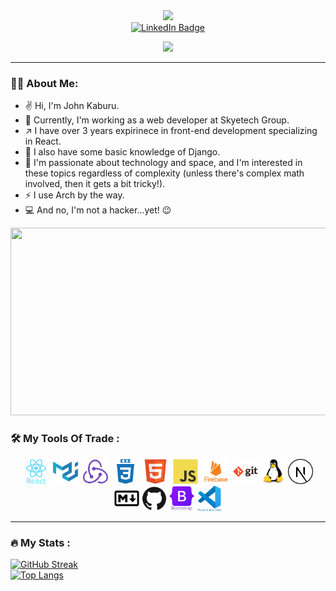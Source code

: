 <div id="header" align="center">
  <img src="https://media1.giphy.com/media/bcKmIWkUMCjVm/giphy.gif?cid=ecf05e47vlw2na3hp1yotkox1mc41xoe5yubfxszy9yhpdb2&ep=v1_gifs_search&rid=giphy.gif&ct=g" width="300"/>
</div>
<div id="badges" align="center">
  <a href="your-linkedin-URL">
    <img src="https://img.shields.io/badge/LinkedIn-blue?style=for-the-badge&logo=linkedin&logoColor=white" alt="LinkedIn Badge"/>
  </a>
      
![](https://komarev.com/ghpvc/?username=blackninja81)
</div>

---


### :man_technologist: About Me:
- :v: Hi, I'm John Kaburu.
- :telescope: Currently, I'm working as a web developer at Skyetech Group.
- :arrow_upper_right: I have over 3 years expirinece in front-end development specializing in React.
- :snake: I also have some basic knowledge of Django.
- :seedling: I'm passionate about technology and space, and I'm interested in these topics regardless of complexity (unless there's complex math involved, then it gets a bit tricky!).
- :zap: I use Arch by the way.
- :computer: And no, I'm not a hacker...yet! 😉

</div>
<div align="center">
  <img src="https://media0.giphy.com/media/3o7qE1YN7aBOFPRw8E/giphy.gif?cid=ecf05e47m2haam1ue78adoak4t0km7c328ix3p7ev7wcoyo1&ep=v1_gifs_related&rid=giphy.gif&ct=g" width="600" height="300"/>
</div>

### :hammer_and_wrench: My Tools Of Trade :
<div align="center">
  <img src="https://github.com/devicons/devicon/blob/master/icons/react/react-original-wordmark.svg" title="React" alt="React" width="40" height="40"/>&nbsp;
  <img src="https://github.com/devicons/devicon/blob/master/icons/materialui/materialui-original.svg" title="Material UI" alt="Material UI" width="40" height="40"/>&nbsp;
  <img src="https://github.com/devicons/devicon/blob/master/icons/redux/redux-original.svg" title="Redux" alt="Redux " width="40" height="40"/>&nbsp;
  <img src="https://github.com/devicons/devicon/blob/master/icons/css3/css3-plain-wordmark.svg"  title="CSS3" alt="CSS" width="40" height="40"/>&nbsp;
  <img src="https://github.com/devicons/devicon/blob/master/icons/html5/html5-original.svg" title="HTML5" alt="HTML" width="40" height="40"/>&nbsp;
  <img src="https://github.com/devicons/devicon/blob/master/icons/javascript/javascript-original.svg" title="JavaScript" alt="JavaScript" width="40" height="40"/>&nbsp;
  <img src="https://github.com/devicons/devicon/blob/master/icons/firebase/firebase-plain-wordmark.svg" title="Firebase" alt="Firebase" width="40" height="40"/>&nbsp;
  <img src="https://github.com/devicons/devicon/blob/master/icons/git/git-original-wordmark.svg" title="Git" **alt="Git" width="40" height="40"/>
  <img src="https://raw.githubusercontent.com/devicons/devicon/55609aa5bd817ff167afce0d965585c92040787a/icons/linux/linux-original.svg" title="linux" **alt="linux" width="40" height="40"/>
  <img src="https://raw.githubusercontent.com/devicons/devicon/55609aa5bd817ff167afce0d965585c92040787a/icons/nextjs/nextjs-line.svg" title="next" **alt="next" width="40" height="40"/>
  <img src="https://raw.githubusercontent.com/devicons/devicon/55609aa5bd817ff167afce0d965585c92040787a/icons/markdown/markdown-original.svg" title="markdown" **alt="markdown" width="40" height="40"/>
  <img src="https://raw.githubusercontent.com/devicons/devicon/55609aa5bd817ff167afce0d965585c92040787a/icons/github/github-original.svg" title="linux" **alt="linux" width="40" height="40"/>
  <img src="https://raw.githubusercontent.com/devicons/devicon/55609aa5bd817ff167afce0d965585c92040787a/icons/bootstrap/bootstrap-original-wordmark.svg" title="bootstrap" **alt="bootstrap" width="40" height="40"/>
  <img src="https://raw.githubusercontent.com/devicons/devicon/55609aa5bd817ff167afce0d965585c92040787a/icons/vscode/vscode-original-wordmark.svg" title="vscode" **alt="vscode" width="40" height="40"/>
</div>

---

### :fire: My Stats :
[![GitHub Streak](http://github-readme-streak-stats.herokuapp.com?user=blackninja81&theme=dark&exclude_days=Sun)](https://git.io/streak-stats)
<br>
[![Top Langs](https://github-readme-stats.vercel.app/api/top-langs/?username=blackninja81&layout=compact&theme=vision-friendly-dark)](https://github.com/anuraghazra/github-readme-stats)
